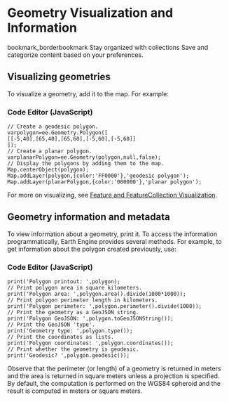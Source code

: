  
#  Geometry Visualization and Information 
bookmark_borderbookmark Stay organized with collections  Save and categorize content based on your preferences. 
## Visualizing geometries
To visualize a geometry, add it to the map. For example:
### Code Editor (JavaScript)
```
// Create a geodesic polygon.
varpolygon=ee.Geometry.Polygon([
[[-5,40],[65,40],[65,60],[-5,60],[-5,60]]
]);
// Create a planar polygon.
varplanarPolygon=ee.Geometry(polygon,null,false);
// Display the polygons by adding them to the map.
Map.centerObject(polygon);
Map.addLayer(polygon,{color:'FF0000'},'geodesic polygon');
Map.addLayer(planarPolygon,{color:'000000'},'planar polygon');
```

For more on visualizing, see [Feature and FeatureCollection Visualization](https://developers.google.com/earth-engine/guides/feature_collections_visualizing).
## Geometry information and metadata
To view information about a geometry, print it. To access the information programmatically, Earth Engine provides several methods. For example, to get information about the polygon created previously, use:
### Code Editor (JavaScript)
```
print('Polygon printout: ',polygon);
// Print polygon area in square kilometers.
print('Polygon area: ',polygon.area().divide(1000*1000));
// Print polygon perimeter length in kilometers.
print('Polygon perimeter: ',polygon.perimeter().divide(1000));
// Print the geometry as a GeoJSON string.
print('Polygon GeoJSON: ',polygon.toGeoJSONString());
// Print the GeoJSON 'type'.
print('Geometry type: ',polygon.type());
// Print the coordinates as lists.
print('Polygon coordinates: ',polygon.coordinates());
// Print whether the geometry is geodesic.
print('Geodesic? ',polygon.geodesic());
```

Observe that the perimeter (or length) of a geometry is returned in meters and the area is returned in square meters unless a projection is specified. By default, the computation is performed on the WGS84 spheroid and the result is computed in meters or square meters.
